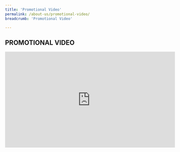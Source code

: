 ```yaml
---
title: 'Promotional Video'
permalink: /about-us/promotional-video/
breadcrumb: 'Promotional Video'

---
```



## PROMOTIONAL VIDEO

<div class="bp-youtube">
  
<iframe width="560" height="315" src="https://www.youtube.com/embed/dcKeeSyfhFs" frameborder="0" allow="accelerometer; autoplay; clipboard-write; encrypted-media; gyroscope; picture-in-picture" allowfullscreen></iframe>

</div>
